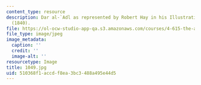 ```yaml
---
content_type: resource
description: Dar al-`Adl as represented by Robert Hay in his Illustrations of Cairo
  (1840).
file: https://ol-ocw-studio-app-qa.s3.amazonaws.com/courses/4-615-the-architecture-of-cairo-spring-2002/510368f1accdf8ea3bc3488a495e44d5_1049.jpg
file_type: image/jpeg
image_metadata:
  caption: ''
  credit: ''
  image-alt: ''
resourcetype: Image
title: 1049.jpg
uid: 510368f1-accd-f8ea-3bc3-488a495e44d5
---
```

